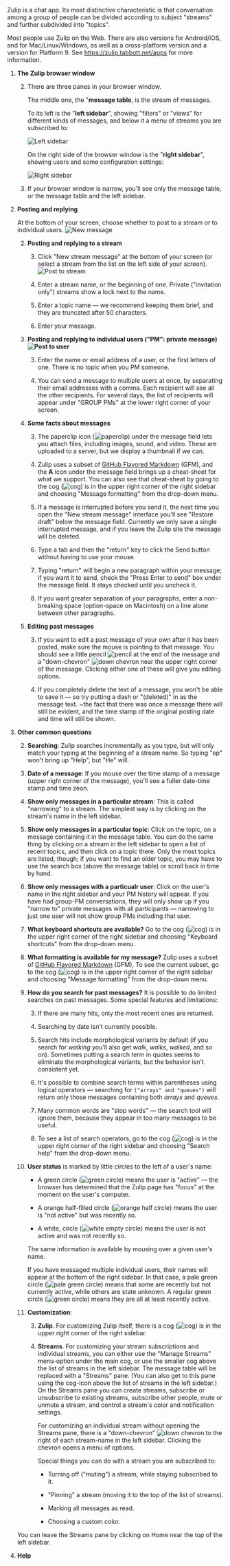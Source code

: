 Zulip is a chat app. Its most distinctive characteristic is that conversation among a group of people can be divided according to subject "streams" and further subdivided into "topics". 

Most people use Zulip on the Web. There are also versions for Android/iOS, and for Mac/Linux/Windows, as well as a cross-platform version and a version for Platform 9. See https://zulip.tabbott.net/apps for more information.

 1. **The Zulip browser window**

    2. There are three panes in your browser window. 
    
       The middle one, the "**message table**,  is the stream of messages.
       
       To its left is the "**left sidebar**", showing "filters" or "views" for different kinds of messages, and below it a menu of streams you are subscribed to:
       
       ![Left sidebar](images/left_sidebar.png)

       On the right side of the browser window is the "**right sidebar**", showing users and some configuration settings:
       
       ![Right sidebar](images/right_sidebar.png)
    
    2. If your browser  window is narrow, you'll see only the message table, or the message table and the left sidebar. 

 1. **Posting and replying**

    At the bottom of your screen, choose whether to post to a stream or to individual users. ![New message](images/new_message.png)

    2. **Posting and replying to a stream**
    
       3. Click "New stream message" at the bottom of your screen (or select a stream from the list on the left side of your screen). ![Post to stream](images/post_to_stream.png)
       
       3. Enter a stream name, or the beginning of one. Private ("invitation only") streams show a lock next to the name.
       
       3. Enter a topic name — we recommend keeping them brief, and they are truncated after 50 characters.
       
       3. Enter your message.

    2. **Posting and replying to individual users ("PM": private message) ![Post to user](images/post_to_user.png)**

       3. Enter the name or email address of a user, or the first letters of one. There is no topic when you PM someone.

       3. You can send a message to multiple users at once, by separating their email addresses with a comma. Each recipient will see all the other recipients. For several days, the list of recipients will appear under "GROUP PMs" at the lower right corner of your screen.

    2. **Some facts about messages**

       3. The paperclip icon (![paperclip](images/paperclip.png)) under the message field lets you attach files, including images, sound, and video. These are uploaded to a server, but we display a thumbnail if we can.

       3. Zulip uses a subset of [GitHub Flavored Markdown](https://github.com/adam-p/markdown-here/wiki/Markdown-Cheatsheet#tables) (GFM), and the **A** icon under the message field brings up a cheat-sheet for what we support. You can also see that cheat-sheat by going to the cog (![cog](images/cog.png)) is in the upper right corner of the right sidebar and choosing "Message formatting" from the drop-down menu.

       3. If a message is interrupted before you send it, the next time you open the "New stream message" interface you'll see "Restore draft" below the message field. Currently we only save a single interrupted message, and if you leave the Zulip site the message will be deleted.

       3. Type a tab and then the "return" key to click the Send button without having to use your mouse.

       3. Typing "return" will begin a new paragraph within your message; if you want it to send, check the "Press Enter to send" box under the message field. It stays checked until you uncheck it.

       3. If you want greater separation of your paragraphs, enter a non-breaking space (option-space on Macintosh) on a line alone between other paragraphs.

    2. **Editing past messages**

       3. If you want to edit a past message of your own after it has been posted, make sure the mouse is pointing to that message. You should see a little pencil ![pencil](images/pencil.png) at the end of the message and a "down-chevron" ![down chevron](images/down_chevron.png) near the upper right corner of the message. Clicking either one of these will give you editing options.

       3. If you completely delete the text of a message, you won't be able to save it — so try putting a dash or "(deleted)" in as the message text. ~the fact that there was once a message there will still be evident, and the time stamp of the original posting date and time will still be shown.

 1. **Other common questions**

    2. **Searching**: Zulip searches incrementally as you type, but will only match your typing at the beginning of a stream name. So typing "ep" won't bring up "Help", but "He" will.

    2. **Date of a message**: If you mouse over the time stamp of a message (upper right corner of the message), you'll see a fuller date-time stamp and time zeon.

    2. **Show only messages in a particular stream**: This is called "narrowing" to a stream. The simplest way is by clicking on the stream's name in the left sidebar.

    2. **Show only messages in a particular topic**: Click on the topic, on a message containing it in the message table. You can do the same thing by clicking on a stream in the left sidebar to open a list of recent topics, and then click on a topic there. Only the most topics are listed, though; if you want to find an older topic, you may have to use the search box (above the message table) or scroll back in time by hand.

    2. **Show only messages with a particualr user**: Click on the user's name in the right sidebar and your PM history will appear. If you have had group-PM conversations, they will only show up if you "narrow to" private messages with all participants — narrowing to just one user will not show group PMs including that user.

    2. **What keyboard shortcuts are available?** Go to the cog (![cog](images/cog.png)) is in the upper right corner of the right sidebar and choosing "Keyboard shortcuts" from the drop-down menu.

    2. **What formatting is available for my message?** Zulip uses a subset of [GitHub Flavored Markdown](https://github.com/adam-p/markdown-here/wiki/Markdown-Cheatsheet#tables) (GFM), To see the current subset, go to the cog (![cog](images/cog.png)) is in the upper right corner of the right sidebar and choosing "Message formatting" from the drop-down menu.

    2. **How do you search for past messages?** It is possible to do limited searches on past messages. Some special features and limitations:
    
       3. If there are many hits, only the most recent ones are returned.
       
       3. Searching by date isn't currently possible. 

       3. Search hits include morphological variants by default (if you search for _walking_ you'll also get _walk_, _walks_, _walked_, and so on). Sometimes putting a search term in quotes seems to eliminate the morphological variants, but the behavior isn't consistent yet.

       3. It's possible to combine search terms within parentheses using logical operators — searching for `("arrays" and "queues")` will return only those messages containing both _arrays_ and _queues_.

       3. Many common words are "stop words" — the search tool will ignore them, because they appear in too many messages to be useful.
    
       3. To see a list of search operators, go to the cog (![cog](images/cog.png)) is in the upper right corner of the right sidebar and choosing "Search help" from the drop-down menu.


    2. **User status** is marked by little circles to the left of a user's name:

       * A green circle (![green circle](images/green_circle.png)) means the user is "active" — the browser has determined that the Zulip page has "focus" at the moment on the user's computer.

       * A orange half-filled circle (![orange half circle](images/orange_half_circle.png)) means the user is "not active" but was recently so.

       * A white, circle (![white empty circle](images/white_empty_circle.png)) means the user is not active and was not recently so.

       The same information is available by mousing over a given user's name.

       If you have messaged multiple individual users, their names will appear at the bottom of the right sidebar. In that case, a pale green circle (![pale green circle](images/pale_green_circle.png)) means that some are recently but not currently active, while others are state unknown. A regular green circle (![green circle](images/green_circle.png)) means they are all at least recently active.

    2. **Customization**: 
    
       3. **Zulip**. For customizing Zulip itself, there is a cog (![cog](images/cog.png)) is in the upper right corner of the right sidebar.
       
       3. **Streams**. For customizing your stream subscriptions and individual streams, you can either use the "Manage Streams" menu-option under the main cog, or use the smaller cog above the list of streams in the left sidebar. The message table will be replaced with a "Streams" pane. (You can also get to this pane using the cog-icon above the list of streams in the left sidebar.) On the Streams pane you can create streams, subscribe or unsubscribe to existing streams, subscribe other people, mute or unmute a stream, and control a stream's color and notification settings.

          For customizing an individual stream without opening the Streams pane, there is a "down-chevron" ![down chevron](images/down_chevron.png) to the right of each stream-name in the left sidebar. Clicking the chevron opens a menu of options.

          Special things you can do with a stream you are subscribed to:

          * Turning off ("muting") a stream, while staying subscribed to it.

          * "Pinning" a stream (moving it to the top of the list of streams).

          * Marking all messages as read.

          * Choosing a custom color.

	  You can leave the Streams pane by clicking on Home near the top of the left sidebar.



 1. **Help**
 


